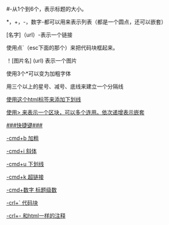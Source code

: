 #-从1个到6个，表示标题的大小。

*，+，-，数字-都可以用来表示列表（都是一个圆点，还可以嵌套）

[名字]（url）-表示一个链接

 使用点`（esc下面的那个）来把代码块框起来。

！[图片名]  (url) 表示一个图片

使用3个*可以变为加粗字体

用三个以上的星号、减号、底线来建立一个分隔线

<u>    使用这个html标签来添加下划线

使用> 来表示一个区块，可以多个连用。依次递增表示嵌套



###快捷键###

-cmd+b 加粗

-cmd+i 斜体

-cmd+u 下划线

-cmd+k 超链接

-cmd+数字  标题级数

-crl+` 代码块

-crl+- 和html一样的注释









   